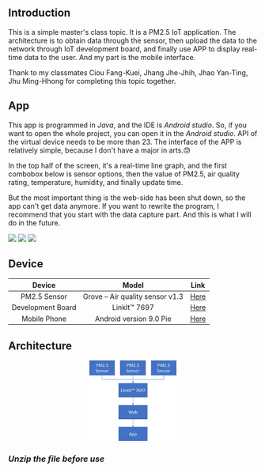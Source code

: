## Introduction
This is a simple master's class topic. It is a PM2.5 IoT application. 
The architecture is to obtain data through the sensor, then upload the data to the network through IoT development board, and finally use APP to display real-time data to the user. And my part is the mobile interface.

Thank to my classmates Ciou Fang-Kuei, Jhang Jhe-Jhih, Jhao Yan-Ting, Jhu Ming-Hhong for completing this topic together.

## App
This app is programmed in *Java*, and the IDE is *Android studio*. So, if you want to open the whole project, you can open it in the *Android studio*. API of the virtual device needs to be more than 23. The interface of the APP is relatively simple, because I don't have a major in arts.:sweat:

In the top half of the screen, it's a real-time line graph, and the first combobox below is sensor options, then the value of PM2.5, air quality rating, temperature, humidity, and finally update time.

But the most important thing is the web-side has been shut down, so the app can't get data anymore. If you want to rewrite the program, I recommend that you start with the data capture part. And this is what I will do in the future.

![](https://img.shields.io/badge/Android-9.0%20Pie-brightgreen) ![](https://img.shields.io/badge/Android%20studio-3.1.3-blueviolet) ![](https://img.shields.io/badge/API-%3E23.0-ff69b4) 


## Device
| Device            | Model                           | Link |
|:-----------------:|:-------------------------------:|:----:|
| PM2.5 Sensor      | Grove – Air quality sensor v1.3 | [Here](http://wiki.seeedstudio.com/Grove-Air_Quality_Sensor_v1.3/) |
| Development Board | LinkIt™ 7697                    | [Here](http://labs.mediatek.com/en/platform/linkit-7697) |
| Mobile Phone      | Android version 9.0 Pie         | [Here](https://developer.android.com/about/versions/pie) |

## Architecture
<p align="center">
	<img src="https://github.com/ZongN/ISU_CSIE_PM2.5Monitor-App/blob/master/Architecture.png" alt="Sample"  width="35%" height="35%">
	<p align="center"></p>
</p>

### *Unzip the file before use*
